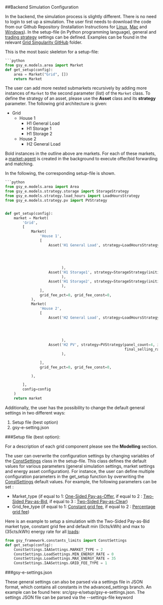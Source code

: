 ##Backend Simulation Configuration

In the backend, the simulation process is slightly different. There is no need to login to set up a simulation. The user first needs to download the code from our Github Repository (Installation Instructions for [Linux](linux-installation-instructions.md), [Mac](ios-installation-instructions.md) and [Windows](vm-installation-instructions.md)). In the setup-file (in Python programming language), general and [trading strategy](default-trading-strategy.md) settings can be defined. Examples can be found in the relevant [Grid Singularity GitHub](https://github.com/gridsingularity/gsy-e/tree/master/src/gsy_e/setup) folder.

This is the most basic skeleton for a setup-file:

```python
```python
from gsy_e.models.area import Market
def get_setup(config):
    area = Market("Grid", [])
    return Market
```

The user can add more nested submarkets recursively by adding more instances of `Market` to the second parameter (list) of the `Market` class. To define the strategy of an asset, please use the **Asset** class and its **strategy** parameter. The following grid architecture is given:

*   Grid
    *   House 1
        *   H1 General Load
        *   H1 Storage 1
        *   H1 Storage 2
    *   House 2
        *   H2 General Load

Bold instances in the outline above are markets. For each of these markets, a [market-agent](market-agent.md) is created in the background to execute offer/bid forwarding and matching.

In the following, the corresponding setup-file is shown.

```python
```python
from gsy_e.models.area import Area
from gsy_e.models.strategy.storage import StorageStrategy
from gsy_e.models.strategy.load_hours import LoadHoursStrategy
from gsy_e.models.strategy.pv import PVStrategy


def get_setup(config):
    market = Market(
        'Grid',
        [
            Market(
                'House 1',
                [
                    Asset('H1 General Load', strategy=LoadHoursStrategy(avg_power_W=200,
                                                                        hrs_per_day=6,
                                                                        hrs_of_day=list(
                                                                            range(12, 18)),
                                                                        final_buying_rate=35)
                          ),
                    Asset('H1 Storage1', strategy=StorageStrategy(initial_soc=50)
                          ),
                    Asset('H1 Storage2', strategy=StorageStrategy(initial_soc=50)
                          ),
                ],
                grid_fee_pct=0, grid_fee_const=0,
            ),
            Market(
                'House 2',
                [
                    Asset('H2 General Load', strategy=LoadHoursStrategy(avg_power_W=200,
                                                                        hrs_per_day=4,
                                                                        hrs_of_day=list(
                                                                            range(12, 16)),
                                                                        final_buying_rate=35)
                          ),
                    Asset('H2 PV', strategy=PVStrategy(panel_count=4, initial_selling_rate=30,
                                                       final_selling_rate=5)
                          ),

                ],
                grid_fee_pct=0, grid_fee_const=0,

            ),

        ],
        config=config
    )
    return market
```

Additionally, the user has the possibility to change the default general settings in two different ways:

1. Setup file (best option)
2. gsy-e-setting.json

###Setup file (best option):

For a description of each grid component please see the **Modelling** section.

The user can overwrite the configuration settings by changing variables of the [ConstSettings](https://github.com/gridsingularity/gsy-framework/blob/master/gsy_framework/constants_limits.py) class in the setup-file. This class defines the default values for various parameters (general simulation settings, market settings and energy asset configuration). For instance, the user can define multiple configuration parameters in the get_setup function by overwriting the[ ConstSettings](https://github.com/gridsingularity/gsy-framework/blob/master/gsy_framework/constants_limits.py) default values. For example, the following parameters can be set :

* Market_type (if equal to 1: [One-Sided Pay-as-Offer](one-sided-pay-as-offer.md), if equal to 2 : [Two-Sided Pay-as-Bid](two-sided-pay-as-bid.md), if equal to 3 : [Two-Sided Pay-as-Clear](two-sided-pay-as-clear.md))
* Grid_fee_type (if equal to 1: [Constant grid fee](constant-fees.md), if equal to 2 : [Percentage grid fee](percentage-fees.md))

Here is an example to setup a simulation with the Two-Sided Pay-as-Bid market type, constant grid fee and default min (0cts/kWh) and max to (35cts/kWh) energy rate for all [loads](model-load.md):

```python
from gsy_framework.constants_limits import ConstSettings
def get_setup(config):
    ConstSettings.IAASettings.MARKET_TYPE = 2
    ConstSettings.LoadSettings.MIN_ENERGY_RATE = 0
    ConstSettings.LoadSettings.MAX_ENERGY_RATE = 35
    ConstSettings.IAASettings.GRID_FEE_TYPE = 1
```

###gsy-e-settings.json

These general settings can also be parsed via a settings file in JSON format, which contains all constants in the advanced_settings branch. An example can be found here: src/gsy-e/setup/gsy-e-settings.json. The settings JSON file can be parsed via the --settings-file keyword
